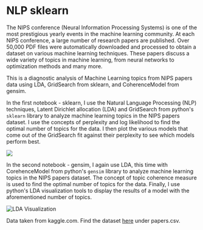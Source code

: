 # NLP sklearn

The NIPS conference (Neural Information Processing Systems) is one of the most prestigious yearly events in the machine learning community. At each NIPS conference, a large number of research papers are published. Over 50,000 PDF files were automatically downloaded and processed to obtain a dataset on various machine learning techniques. These papers discuss a wide variety of topics in machine learning, from neural networks to optimization methods and many more.

This is a diagnostic analysis of Machine Learning topics from NIPS papers data using LDA, GridSearch from sklearn, and CoherenceModel from gensim.

In the first notebook - sklearn, I use the Natural Language Processing (NLP) techniques, Latent Dirichlet allocation (LDA) and GridSearch from python's <code>sklearn</code> library to analyze machine learning topics in the NIPS papers dataset. I use the concepts of perplexity and log likelihood to find the optimal number of topics for the data. I then plot the various models that come out of the GridSearch fit against their perplexity to see which models perform best.

![](https://i.imgur.com/Ibm4gJJ.jpg)

In the second notebook - gensim, I again use LDA, this time with CorehenceModel from python's <code>gensim</code> library to analyze machine learning topics in the NIPS papers dataset. The concept of topic coherence measure is used to find the optimal number of topics for the data. Finally, I use python's LDA visualization tools to display the results of a model with the aforementioned number of topics.

![LDA Visualization](https://i.imgur.com/GuAiXBd.jpg)

Data taken from kaggle.com. Find the dataset [here](https://www.kaggle.com/benhamner/nips-papers) under papers.csv.
